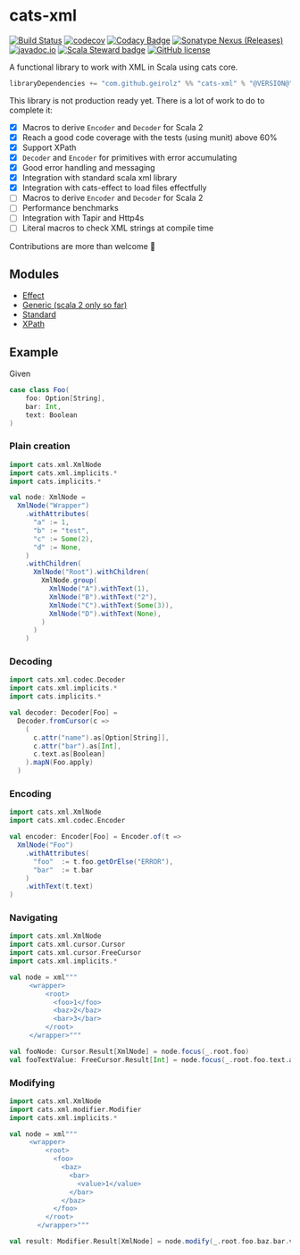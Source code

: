 # cats-xml

[![Build Status](https://github.com/geirolz/cats-xml/actions/workflows/cicd.yml/badge.svg)](https://github.com/geirolz/cats-xml/actions)
[![codecov](https://img.shields.io/codecov/c/github/geirolz/cats-xml)](https://codecov.io/gh/geirolz/cats-xml)
[![Codacy Badge](https://app.codacy.com/project/badge/Grade/3101ec45f0114ad0abde91181c8c238c)](https://www.codacy.com/gh/geirolz/cats-xml/dashboard?utm_source=github.com&amp;utm_medium=referral&amp;utm_content=geirolz/cats-xml&amp;utm_campaign=Badge_Grade)
[![Sonatype Nexus (Releases)](https://img.shields.io/nexus/r/com.github.geirolz/cats-xml-core_2.13?server=https%3A%2F%2Foss.sonatype.org)](https://mvnrepository.com/artifact/com.github.geirolz/cats-xml-core)
[![javadoc.io](https://javadoc.io/badge2/com.github.geirolz/cats-xml-core_2.13/javadoc.io.svg)](https://javadoc.io/doc/com.github.geirolz/cats-xml-core_2.13)
[![Scala Steward badge](https://img.shields.io/badge/Scala_Steward-helping-blue.svg?style=flat&logo=data:image/png;base64,iVBORw0KGgoAAAANSUhEUgAAAA4AAAAQCAMAAAARSr4IAAAAVFBMVEUAAACHjojlOy5NWlrKzcYRKjGFjIbp293YycuLa3pYY2LSqql4f3pCUFTgSjNodYRmcXUsPD/NTTbjRS+2jomhgnzNc223cGvZS0HaSD0XLjbaSjElhIr+AAAAAXRSTlMAQObYZgAAAHlJREFUCNdNyosOwyAIhWHAQS1Vt7a77/3fcxxdmv0xwmckutAR1nkm4ggbyEcg/wWmlGLDAA3oL50xi6fk5ffZ3E2E3QfZDCcCN2YtbEWZt+Drc6u6rlqv7Uk0LdKqqr5rk2UCRXOk0vmQKGfc94nOJyQjouF9H/wCc9gECEYfONoAAAAASUVORK5CYII=)](https://scala-steward.org)
[![GitHub license](https://img.shields.io/github/license/geirolz/cats-xml)](https://github.com/geirolz/cats-xml/blob/master/LICENSE)

A functional library to work with XML in Scala using cats core.

```sbt
libraryDependencies += "com.github.geirolz" %% "cats-xml" % "@VERSION@"
```

This library is not production ready yet. There is a lot of work to do to complete it:
- [X] Macros to derive `Encoder` and `Decoder` for Scala 2
- [X] Reach a good code coverage with the tests (using munit) above 60%
- [X] Support XPath
- [X] `Decoder` and `Encoder` for primitives with error accumulating
- [X] Good error handling and messaging 
- [X] Integration with standard scala xml library
- [X] Integration with cats-effect to load files effectfully
- [ ] Macros to derive `Encoder` and `Decoder` for Scala 2
- [ ] Performance benchmarks
- [ ] Integration with Tapir and Http4s
- [ ] Literal macros to check XML strings at compile time

Contributions are more than welcome 💪

## Modules
- [Effect](@DOC_OUT@/effect.md)
- [Generic (scala 2 only so far)](@DOC_OUT@/generic.md)
- [Standard](@DOC_OUT@/standard.md)
- [XPath](@DOC_OUT@/xpath.md)

## Example
Given
```scala mdoc:reset:silent
case class Foo(
    foo: Option[String], 
    bar: Int, 
    text: Boolean
)
```

### Plain creation
```scala mdoc:nest
import cats.xml.XmlNode
import cats.xml.implicits.*
import cats.implicits.*

val node: XmlNode = 
  XmlNode("Wrapper")
    .withAttributes(
      "a" := 1,
      "b" := "test",
      "c" := Some(2),
      "d" := None,
    )
    .withChildren(
      XmlNode("Root").withChildren(
        XmlNode.group(
          XmlNode("A").withText(1),
          XmlNode("B").withText("2"),
          XmlNode("C").withText(Some(3)),
          XmlNode("D").withText(None),
        )
      )
    )
```

### Decoding
```scala mdoc:nest:silent
import cats.xml.codec.Decoder
import cats.xml.implicits.*
import cats.implicits.*

val decoder: Decoder[Foo] =
  Decoder.fromCursor(c =>
    (
      c.attr("name").as[Option[String]],
      c.attr("bar").as[Int],
      c.text.as[Boolean]
    ).mapN(Foo.apply)
  )
```

### Encoding
```scala mdoc:nest:silent
import cats.xml.XmlNode
import cats.xml.codec.Encoder

val encoder: Encoder[Foo] = Encoder.of(t =>
  XmlNode("Foo")
    .withAttributes(
      "foo"  := t.foo.getOrElse("ERROR"),
      "bar"  := t.bar
    )
    .withText(t.text)
)
```

### Navigating
```scala mdoc:reset
import cats.xml.XmlNode
import cats.xml.cursor.Cursor
import cats.xml.cursor.FreeCursor
import cats.xml.implicits.*

val node = xml"""
     <wrapper>
         <root>
           <foo>1</foo>
           <baz>2</baz>
           <bar>3</bar>
         </root>
     </wrapper>"""

val fooNode: Cursor.Result[XmlNode] = node.focus(_.root.foo)
val fooTextValue: FreeCursor.Result[Int] = node.focus(_.root.foo.text.as[Int])
```

### Modifying
```scala mdoc:reset
import cats.xml.XmlNode
import cats.xml.modifier.Modifier
import cats.xml.implicits.*

val node = xml"""
     <wrapper>
         <root>
           <foo>
             <baz>
               <bar>
                 <value>1</value>
               </bar>
             </baz>
           </foo>
         </root>
       </wrapper>"""

val result: Modifier.Result[XmlNode] = node.modify(_.root.foo.baz.bar.value.modifyIfNode(_.withText(2)))
```